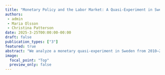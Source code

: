 ```yaml
---
title: "Monetary Policy and the Labor Market: A Quasi-Experiment in Sweden"
authors:
 - admin
 - Maria Olsson
 - Christina Patterson
date: 2025-3-25T00:00:00-00:00
draft: false
publication_types: ["3"]
featured: true
abstract: "We analyze a monetary quasi-experiment in Sweden from 2010–2011, when the Riksbank raised the interest rate substantially. We argue that this increase was beyond what labor market conditions warranted, driven instead by new concerns about ﬁnancial stability. Using a battery of speciﬁcations that rule out domestic or international confounders, we show that this monetary tightening led to a substantial economic contraction, raising unemployment by 1–2 percentage points. Using administrative microdata, we ﬁnd that sectors with nominal wage rigidity drove much of the response and that the monetary contraction was more regressive than the typical business cycle."
image:
  focal_point: "Top"
  preview_only: false
---
```


